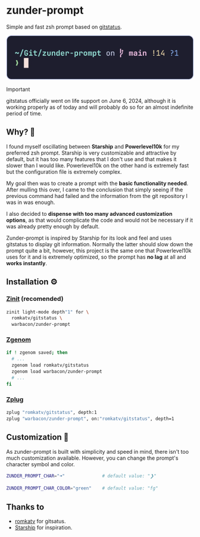 # zunder-prompt

Simple and fast zsh prompt based on [gitstatus](https://github.com/romkatv/gitstatus).

![preview](./assets/preview.webp)

> [!IMPORTANT]
> gitstatus officially went on life support on June 6, 2024, although it is
> working properly as of today and will probably do so for an almost indefinite
> period of time.

## Why? 🤔

I found myself oscillating between **Starship** and **Powerlevel10k** for my preferred
zsh prompt. Starship is very customizable and attractive by default,
but it has too many features that I don't use and that makes it slower than
I would like. Powerlevel10k on the other hand is extremely fast but the
configuration file is extremely complex.

My goal then was to create a prompt with the **basic functionality needed**.
After mulling this over, I came to the conclusion that simply seeing if
the previous command had failed and the information from the git repository
I was in was enough.

I also decided to **dispense with too many advanced customization options**,
as that would complicate the code and would not be necessary
if it was already pretty enough by default.

Zunder-prompt is inspired by Starship for its look and feel and uses
gitstatus to display git information. Normally the latter should slow down
the prompt quite a bit, however, this project is the same one that Powerlevel10k
uses for it and is extremely optimized, so the prompt has **no lag**
at all and **works instantly**.

## Installation ⚙️

### [Zinit](https://github.com/zdharma-continuum/zinit) (recomended)

```sh
zinit light-mode depth"1" for \
  romkatv/gitstatus \
  warbacon/zunder-prompt
```

### [Zgenom](https://github.com/jandamm/zgenom)

```sh
if ! zgenom saved; then
  # ...
  zgenom load romkatv/gitstatus
  zgenom load warbacon/zunder-prompt
  # ...
fi
```

### [Zplug](https://github.com/zplug/zplug)

```sh
zplug "romkatv/gitstatus", depth:1
zplug "warbacon/zunder-prompt", on:"romkatv/gitstatus", depth=1
```

## Customization 🎨

As zunder-prompt is built with simplicity and speed in mind, there isn't too
much customization available. However, you can change the prompt's character
symbol and color.

```sh
ZUNDER_PROMPT_CHAR="➜"              # default value: "❯"

ZUNDER_PROMPT_CHAR_COLOR="green"    # default value: "fg"
```

## Thanks to

- [romkatv](https://github.com/romkatv) for gitsatus.
- [Starship](https://starship.rs/) for inspiration.
